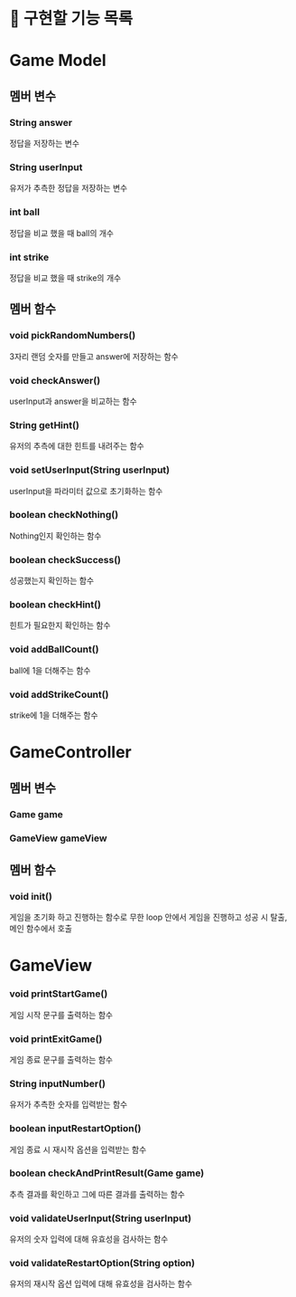 # 🌈 구현할 기능 목록

# Game Model
## 멤버 변수

### String answer
정답을 저장하는 변수
### String userInput
유저가 추측한 정답을 저장하는 변수
### int ball
정답을 비교 했을 때 ball의 개수
### int strike
정답을 비교 했을 때 strike의 개수

## 멤버 함수
### void pickRandomNumbers()

3자리 랜덤 숫자를 만들고 answer에 저장하는 함수

### void checkAnswer()
userInput과 answer을 비교하는 함수

### String getHint()
유저의 추측에 대한 힌트를 내려주는 함수

### void setUserInput(String userInput)
userInput을 파라미터 값으로 초기화하는 함수

### boolean checkNothing()
Nothing인지 확인하는 함수

### boolean checkSuccess()
성공했는지 확인하는 함수

### boolean checkHint()
힌트가 필요한지 확인하는 함수

### void addBallCount()
ball에 1을 더해주는 함수

### void addStrikeCount()
strike에 1을 더해주는 함수

# GameController
## 멤버 변수

### Game game
### GameView gameView

## 멤버 함수

### void init()
게임을 초기화 하고 진행하는 함수로
무한 loop 안에서 게임을 진행하고 성공 시 탈출,
메인 함수에서 호출

# GameView

### void printStartGame()
게임 시작 문구를 출력하는 함수

### void printExitGame()
게임 종료 문구를 출력하는 함수

### String inputNumber()
유저가 추측한 숫자를 입력받는 함수

### boolean inputRestartOption()
게임 종료 시 재시작 옵션을 입력받는 함수

### boolean checkAndPrintResult(Game game)
추측 결과를 확인하고 그에 따른 결과를 출력하는 함수

### void validateUserInput(String userInput)
유저의 숫자 입력에 대해 유효성을 검사하는 함수

### void validateRestartOption(String option)
유저의 재시작 옵션 입력에 대해 유효성을 검사하는 함수